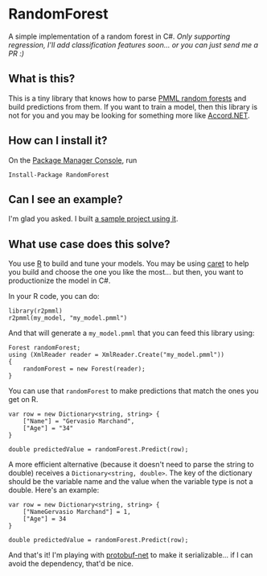 ﻿RandomForest
===
A simple implementation of a random forest in C#. *Only supporting regression, I'll add classification features soon... or you can just send me a PR :)*

## What is this?
This is a tiny library that knows how to parse [PMML random forests](http://dmg.org/pmml/v4-3/TreeModel.html) and build predictions from them. If you want to train a model, then this library is not for you and you may be looking for something more like [Accord.NET](http://accord-framework.net/).

## How can I install it?
On the [Package Manager Console](https://docs.microsoft.com/en-us/nuget/tools/package-manager-console), run

    Install-Package RandomForest
    
## Can I see an example?
I'm glad you asked. I built [a sample project using it](https://github.com/g3rv4/RandomForest.Sample).

## What use case does this solve?
You use [R](https://www.r-project.org/) to build and tune your models. You may be using [caret](http://caret.r-forge.r-project.org/) to help you build and choose the one you like the most... but then, you want to productionize the model in C#.

In your R code, you can do:

```
library(r2pmml)
r2pmml(my_model, "my_model.pmml")
```

And that will generate a `my_model.pmml` that you can feed this library using:

```
Forest randomForest;
using (XmlReader reader = XmlReader.Create("my_model.pmml"))
{
    randomForest = new Forest(reader);
}
```

You can use that `randomForest` to make predictions that match the ones you get on R.

```
var row = new Dictionary<string, string> {
    ["Name"] = "Gervasio Marchand",
    ["Age"] = "34"
}

double predictedValue = randomForest.Predict(row);
```

A more efficient alternative (because it doesn't need to parse the string to double) receives a `Dictionary<string, double>`. The key of the dictionary should be the variable name and the value when the variable type is not a double. Here's an example:

```
var row = new Dictionary<string, string> {
    ["NameGervasio Marchand"] = 1,
    ["Age"] = 34
}

double predictedValue = randomForest.Predict(row);
```

And that's it! I'm playing with [protobuf-net](https://github.com/mgravell/protobuf-net) to make it serializable... if I can avoid the dependency, that'd be nice.